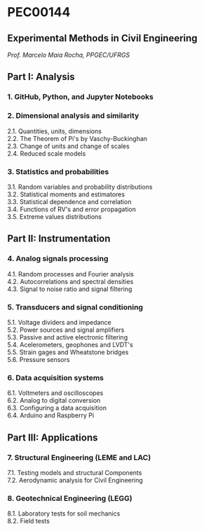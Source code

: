 #  PEC00144
## Experimental Methods in Civil Engineering

_Prof. Marcelo Maia Rocha, PPGEC/UFRGS_

## Part I: Analysis

### 1.   GitHub, Python, and Jupyter Notebooks

### 2.   Dimensional analysis and similarity   
2.1. Quantities, units, dimensions   
2.2. The Theorem of Pi's by Vaschy-Buckinghan   
2.3. Change of units and change of scales   
2.4. Reduced scale models   

### 3.   Statistics and probabilities   
3.1. Random variables and probability distributions   
3.2. Statistical moments and estimatores   
3.3. Statistical dependence and correlation   
3.4. Functions of RV's and error propagation   
3.5. Extreme values distributions   

## Part II: Instrumentation

### 4.   Analog signals processing   
4.1. Random processes and Fourier analysis   
4.2. Autocorrelations and spectral densities   
4.3. Signal to noise ratio and signal filtering   

### 5.   Transducers and signal conditioning   
5.1. Voltage dividers and impedance   
5.2. Power sources and signal amplifiers   
5.3. Passive and active electronic filtering   
5.4. Acelerometers, geophones and LVDT's   
5.5. Strain gages and Wheatstone bridges   
5.6. Pressure sensors   

### 6.   Data acquisition systems   
6.1. Voltmeters and oscilloscopes   
6.2. Analog to digital conversion   
6.3. Configuring a data acquisition   
6.4. Arduino and Raspberry Pi   

## Part III: Applications

### 7.   Structural Engineering (LEME and LAC)   
7.1. Testing models and structural Components   
7.2. Aerodynamic analysis for Civil Engineering   

### 8.   Geotechnical Engineering (LEGG)   
8.1. Laboratory tests for soil mechanics   
8.2. Field tests   



